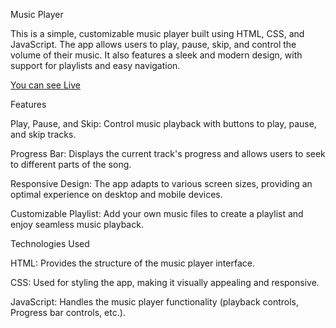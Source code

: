 Music Player

This is a simple, customizable music player built using HTML, CSS, and JavaScript. The app allows users to play, pause, skip, and control the volume of their music. It also features a sleek and modern design, with support for playlists and easy navigation.

[You can see Live](https://thekaranpawar.github.io/Music-Player/)

Features

Play, Pause, and Skip: Control music playback with buttons to play, pause, and skip tracks.

Progress Bar: Displays the current track's progress and allows users to seek to different parts of the song.

Responsive Design: The app adapts to various screen sizes, providing an optimal experience on desktop and mobile devices.

Customizable Playlist: Add your own music files to create a playlist and enjoy seamless music playback.

Technologies Used

HTML: Provides the structure of the music player interface.

CSS: Used for styling the app, making it visually appealing and responsive.

JavaScript: Handles the music player functionality (playback controls, Progress bar controls, etc.).
